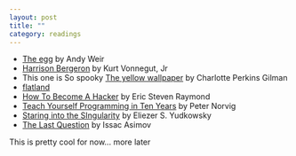 ```yaml
---
layout: post
title: ""
category: readings
---
```


- [The egg](http://www.galactanet.com/oneoff/theegg_mod.html) by Andy Weir
- [Harrison Bergeron](http://www.tnellen.com/cybereng/harrison.html) by Kurt Vonnegut, Jr
- This one is So spooky [The yellow wallpaper](https://www.gutenberg.org/files/1952/1952-h/1952-h.htm) by Charlotte 
  Perkins Gilman
- [flatland](https://www.google.com/books/edition/Flatland/R6E0AAAAMAAJ?hl=en&gbpv=1&printsec=frontcover)
- [How To Become A Hacker](http://catb.org/~esr/faqs/hacker-howto.html) by Eric Steven Raymond
- [Teach Yourself Programming in Ten Years](http://norvig.com/21-days.html) by Peter Norvig
- [Staring into the SIngularity](https://web.archive.org/web/20070613184827/http://yudkowsky.net/singularity.html) by Eliezer S. Yudkowsky
- [The Last Question](https://users.ece.cmu.edu/~gamvrosi/thelastq.html) by Issac Asimov

This is pretty cool for now... more later
